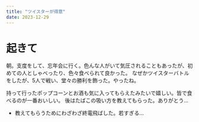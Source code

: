 ```yaml
---
title: "ツイスターが得意"
date: 2023-12-29
---
```



# 起きて
朝。支度をして、忘年会に行く。色んな人がいて気圧されることもあったが、初めての人としゃべったり、色々食べられて良かった。
なぜかツイスターバトルをしたが、5人で戦い、堂々の勝利を飾った。やったね。

持って行ったポップコーンとお酒も気に入ってもらえたみたいで嬉しい。皆で食べるのが一番おいしい。
後はたばこの吸い方を教えてもらった。ありがとう...
- 教えてもらうためにわざわざ終電飛ばした。若すぎる...
